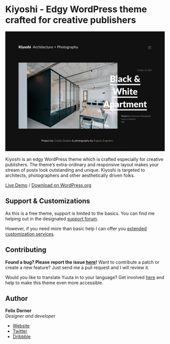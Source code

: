 # Kiyoshi - Edgy WordPress theme crafted for creative publishers

![Kiyoshi Screenshot](screenshot.png)

Kiyoshi is an edgy WordPress theme which is crafted especially for creative publishers. The theme’s extra-ordinary and responsive layout makes your stream of posts look outstanding and unique. Kiyoshi is targeted to architects, photographers and other aesthetically driven folks.

[Live Demo](http://kiyoshi.felixdorner.de) / [Download on WordPress.org](https://wordpress.org/themes/kiyoshi/)

## Support & Customizations

As this is a free theme, support is limited to the basics. You can find me helping out in the designated [support forum](https://wordpress.org/support/theme/kiyoshi).

However, if you need more than basic help I can offer you [extended customization services](http://felixdorner.de).

## Contributing

**Found a bug? Please report the issue [here](https://github.com/felixdorner/kiyoshi/issues)!** Want to contribute a patch or create a new feature? Just send me a pull request and I will review it.

Would you like to translate Yuuta in to your language? Get involved [here](https://translate.wordpress.org/projects/wp-themes/kiyoshi) and help to make this theme even more accessible.

## Author

**Felix Dorner**  
*Designer and developer*

- [Website](http://felixdorner.de)
- [Twitter](https://twitter.com/felixdorner)
- [Dribbble](https://www.dribbble.com/felixdorner)
